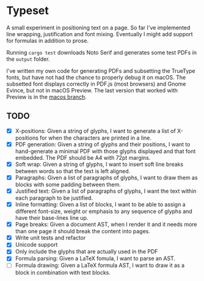 # Typeset

A small experiment in positioning text on a page. So far I've implemented line wrapping, justification and font mixing. Eventually I might add support for formulas in addition to prose.

Running `cargo test` downloads Noto Serif and generates some test PDFs in the `output` folder.

I've written my own code for generating PDFs and subsetting the TrueType fonts, but have not had the chance to properly debug it on macOS. The subsetted font displays correctly in PDF.js (most browsers) and Gnome Evince, but not in macOS Preview. The last version that worked with Preview is in the [macos branch](https://github.com/Benjamin-Davies/typeset/tree/macos).

## TODO

- [x] X-positions: Given a string of glyphs, I want to generate a list of X-positions for when the characters are printed in a line.
- [x] PDF generation: Given a string of glyphs and their positions, I want to hand-generate a minimal PDF with those glyphs displayed and that font embedded. The PDF should be A4 with 72pt margins.
- [x] Soft wrap: Given a string of glyphs, I want to insert soft line breaks between words so that the text is left aligned.
- [x] Paragraphs: Given a list of paragraphs of glyphs, I want to draw them as blocks with some padding between them.
- [x] Justified text: Given a list of paragraphs of glyphs, I want the text within each paragraph to be justified.
- [x] Inline formatting: Given a list of blocks, I want to be able to assign a different font-size, weight or emphasis to any sequence of glyphs and have their base-lines line up.
- [x] Page breaks: Given a document AST, when I render it and it needs more than one page it should break the content into pages.
- [x] Write unit tests and refactor
- [x] Unicode support
- [x] Only include the glyphs that are actually used in the PDF
- [x] Formula parsing: Given a LaTeX fomula, I want to parse an AST.
- [ ] Formula drawing: Given a LaTeX formula AST, I want to draw it as a block in combination with text blocks.
